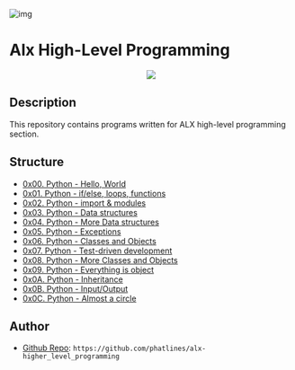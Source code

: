 ![img](https://assets.imaginablefutures.com/media/images/ALX_Logo.max-200x150.png)

# Alx High-Level Programming

<p align="center">
<img src= "https://media.giphy.com/media/coxQHKASG60HrHtvkt/giphy.gif">
</p>


## Description
This repository contains programs written for ALX high-level programming section.


## Structure


* [0x00. Python - Hello, World](./0x00-python-hello_world)
* [0x01. Python - if/else, loops, functions](./0x01-python-if_else_loops_functions)
* [0x02. Python - import & modules](./0x02-python-import_modules)
* [0x03. Python - Data structures](./0x03-python-data_structures)
* [0x04. Python - More Data structures](./0x04-python-more_data_structures)
* [0x05. Python - Exceptions](./0x05-python-exceptions)
* [0x06. Python - Classes and Objects](./0x06-python-classes)
* [0x07. Python - Test-driven development](./0x07-python-test_driven_development)
* [0x08. Python - More Classes and Objects](./0x08-python-more_classes)
* [0x09. Python - Everything is object](./0x09-python-everything_is_object)
* [0x0A. Python - Inheritance](./0x0A-python-inheritance)
* [0x0B. Python - Input/Output](./0x0B-python-input_output)
* [0x0C. Python - Almost a circle](./0x0C-python-almost_a_circle)


## Author
* [Github Repo](https://github.com/phatlines/alx-higher_level_programming): ```https://github.com/phatlines/alx-higher_level_programming```
